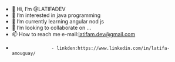 - 👋 Hi, I’m @LATIFADEV
- 👀 I’m interested in java programming 
- 🌱 I’m currently learning angular nod js
- 💞️ I’m looking to collaborate on ...
- 📫 How to reach me  e-mail:latifam.dev@gmail.com
- 
                     - linkden:https://www.linkedin.com/in/latifa-amouguay/

<!---
LATIFADEV/LATIFADEV is a ✨ special ✨ repository because its `README.md` (this file) appears on your GitHub profile.
You can click the Preview link to take a look at your changes.
--->
